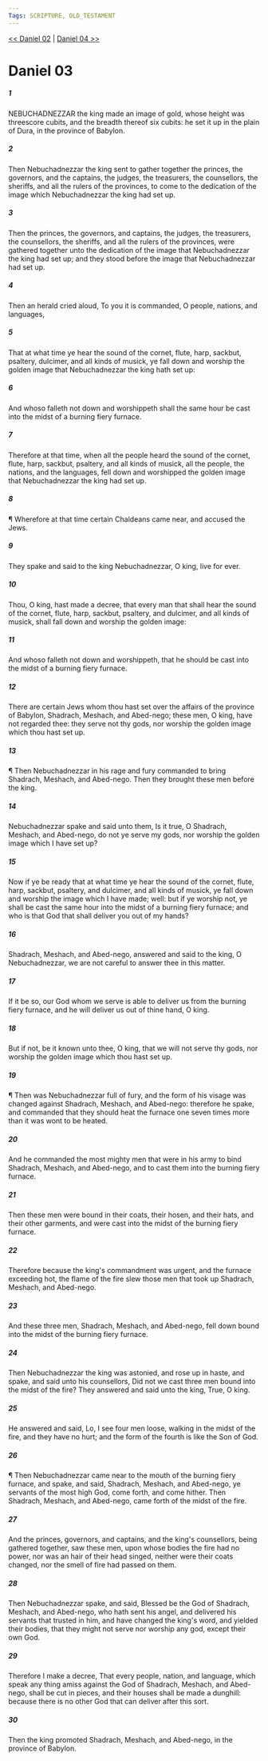 ```yaml
---
Tags: SCRIPTURE, OLD_TESTAMENT
---
```


[<< Daniel 02](OLD_TESTAMENT/27_Daniel/Daniel_02.md) | [Daniel 04 >>](OLD_TESTAMENT/27_Daniel/Daniel_04.md)

# Daniel 03

##### 1

NEBUCHADNEZZAR the king made an image of gold, whose height was threescore cubits, and the breadth thereof six cubits: he set it up in the plain of Dura, in the province of Babylon.

##### 2

Then Nebuchadnezzar the king sent to gather together the princes, the governors, and the captains, the judges, the treasurers, the counsellors, the sheriffs, and all the rulers of the provinces, to come to the dedication of the image which Nebuchadnezzar the king had set up.

##### 3

Then the princes, the governors, and captains, the judges, the treasurers, the counsellors, the sheriffs, and all the rulers of the provinces, were gathered together unto the dedication of the image that Nebuchadnezzar the king had set up; and they stood before the image that Nebuchadnezzar had set up.

##### 4

Then an herald cried aloud, To you it is commanded, O people, nations, and languages,

##### 5

That at what time ye hear the sound of the cornet, flute, harp, sackbut, psaltery, dulcimer, and all kinds of musick, ye fall down and worship the golden image that Nebuchadnezzar the king hath set up:

##### 6

And whoso falleth not down and worshippeth shall the same hour be cast into the midst of a burning fiery furnace.

##### 7

Therefore at that time, when all the people heard the sound of the cornet, flute, harp, sackbut, psaltery, and all kinds of musick, all the people, the nations, and the languages, fell down and worshipped the golden image that Nebuchadnezzar the king had set up.

##### 8

¶ Wherefore at that time certain Chaldeans came near, and accused the Jews.

##### 9

They spake and said to the king Nebuchadnezzar, O king, live for ever.

##### 10

Thou, O king, hast made a decree, that every man that shall hear the sound of the cornet, flute, harp, sackbut, psaltery, and dulcimer, and all kinds of musick, shall fall down and worship the golden image:

##### 11

And whoso falleth not down and worshippeth, that he should be cast into the midst of a burning fiery furnace.

##### 12

There are certain Jews whom thou hast set over the affairs of the province of Babylon, Shadrach, Meshach, and Abed-nego; these men, O king, have not regarded thee: they serve not thy gods, nor worship the golden image which thou hast set up.

##### 13

¶ Then Nebuchadnezzar in his rage and fury commanded to bring Shadrach, Meshach, and Abed-nego. Then they brought these men before the king.

##### 14

Nebuchadnezzar spake and said unto them, Is it true, O Shadrach, Meshach, and Abed-nego, do not ye serve my gods, nor worship the golden image which I have set up?

##### 15

Now if ye be ready that at what time ye hear the sound of the cornet, flute, harp, sackbut, psaltery, and dulcimer, and all kinds of musick, ye fall down and worship the image which I have made; well: but if ye worship not, ye shall be cast the same hour into the midst of a burning fiery furnace; and who is that God that shall deliver you out of my hands?

##### 16

Shadrach, Meshach, and Abed-nego, answered and said to the king, O Nebuchadnezzar, we are not careful to answer thee in this matter.

##### 17

If it be so, our God whom we serve is able to deliver us from the burning fiery furnace, and he will deliver us out of thine hand, O king.

##### 18

But if not, be it known unto thee, O king, that we will not serve thy gods, nor worship the golden image which thou hast set up.

##### 19

¶ Then was Nebuchadnezzar full of fury, and the form of his visage was changed against Shadrach, Meshach, and Abed-nego: therefore he spake, and commanded that they should heat the furnace one seven times more than it was wont to be heated.

##### 20

And he commanded the most mighty men that were in his army to bind Shadrach, Meshach, and Abed-nego, and to cast them into the burning fiery furnace.

##### 21

Then these men were bound in their coats, their hosen, and their hats, and their other garments, and were cast into the midst of the burning fiery furnace.

##### 22

Therefore because the king's commandment was urgent, and the furnace exceeding hot, the flame of the fire slew those men that took up Shadrach, Meshach, and Abed-nego.

##### 23

And these three men, Shadrach, Meshach, and Abed-nego, fell down bound into the midst of the burning fiery furnace.

##### 24

Then Nebuchadnezzar the king was astonied, and rose up in haste, and spake, and said unto his counsellors, Did not we cast three men bound into the midst of the fire? They answered and said unto the king, True, O king.

##### 25

He answered and said, Lo, I see four men loose, walking in the midst of the fire, and they have no hurt; and the form of the fourth is like the Son of God.

##### 26

¶ Then Nebuchadnezzar came near to the mouth of the burning fiery furnace, and spake, and said, Shadrach, Meshach, and Abed-nego, ye servants of the most high God, come forth, and come hither. Then Shadrach, Meshach, and Abed-nego, came forth of the midst of the fire.

##### 27

And the princes, governors, and captains, and the king's counsellors, being gathered together, saw these men, upon whose bodies the fire had no power, nor was an hair of their head singed, neither were their coats changed, nor the smell of fire had passed on them.

##### 28

Then Nebuchadnezzar spake, and said, Blessed be the God of Shadrach, Meshach, and Abed-nego, who hath sent his angel, and delivered his servants that trusted in him, and have changed the king's word, and yielded their bodies, that they might not serve nor worship any god, except their own God.

##### 29

Therefore I make a decree, That every people, nation, and language, which speak any thing amiss against the God of Shadrach, Meshach, and Abed-nego, shall be cut in pieces, and their houses shall be made a dunghill: because there is no other God that can deliver after this sort.

##### 30

Then the king promoted Shadrach, Meshach, and Abed-nego, in the province of Babylon.

